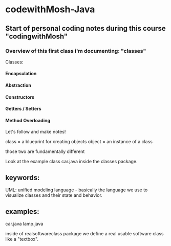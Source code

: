 # codewithMosh-Java

## Start of personal coding notes during this course "codingwithMosh"

### Overview of this first class i'm documenting: "classes" 

Classes:

#### Encapsulation
#### Abstraction
#### Constructors
#### Getters / Setters
#### Method Overloading

Let's follow and make notes! 

class = a blueprint for creating objects
object = an instance of a class

those two are fundamentally different

Look at the example class car.java inside the classes package.

## keywords:

UML: unified modeling language - basically the language we use to visualize classes and their state and behavior.

## examples:

car.java
lamp.java

inside of realsoftwareclass package we define a real usable software class like a "textbox". 







